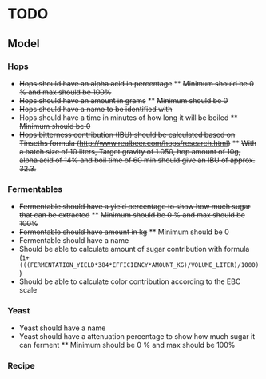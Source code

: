
# TODO

## Model

### Hops
* ~~Hops should have an alpha acid in percentage~~
** ~~Minimum should be 0 % and max should be 100%~~
* ~~Hops should have an amount in grams~~
** ~~Minimum should be 0~~
* ~~Hops should have a name to be identified with~~
* ~~Hops should have a time in minutes of how long it will be boiled~~
** ~~Minimum should be 0~~
* ~~Hops bitterness contribution (IBU) should be calculated based on Tinseths formula (http://www.realbeer.com/hops/research.html)~~
** ~~With a batch size of 10 liters, Target gravity of 1.050, hop amount of 10g, alpha acid of 14% and boil time of 60 min should give an IBU of approx. 32.3.~~

### Fermentables
* ~~Fermentable should have a yield percentage to show how much sugar that can be extracted~~
** ~~Minimum should be 0 % and max should be 100%~~
* ~~Fermentable should have amount in kg~~
** Minimum should be 0
* Fermentable should have a name
* Should be able to calculate amount of sugar contribution with formula
(`1+(((FERMENTATION_YIELD*384*EFFICIENCY*AMOUNT_KG)/VOLUME_LITER)/1000)`)
* Should be able to calculate color contribution according to the EBC scale

### Yeast
* Yeast should have a name
* Yeast should have a attenuation percentage to show how much sugar it can ferment
** Minimum should be 0 % and max should be 100%

### Recipe
